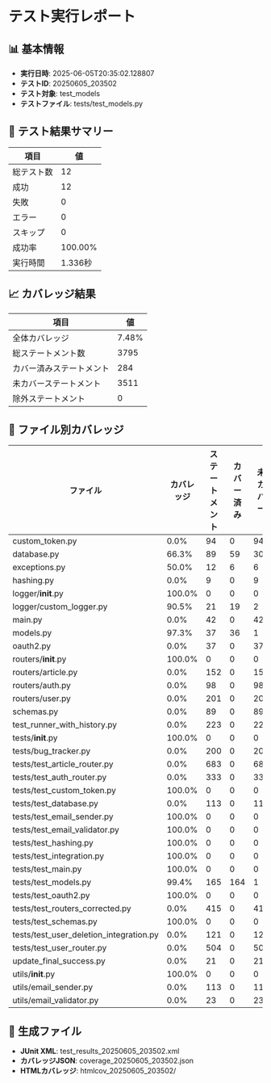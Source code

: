 # テスト実行レポート

## 📊 基本情報
- **実行日時**: 2025-06-05T20:35:02.128807
- **テストID**: 20250605_203502
- **テスト対象**: test_models
- **テストファイル**: tests/test_models.py

## 🧪 テスト結果サマリー

| 項目 | 値 |
|------|-----|
| 総テスト数 | 12 |
| 成功 | 12 |
| 失敗 | 0 |
| エラー | 0 |
| スキップ | 0 |
| 成功率 | 100.00% |
| 実行時間 | 1.336秒 |

## 📈 カバレッジ結果

| 項目 | 値 |
|------|-----|
| 全体カバレッジ | 7.48% |
| 総ステートメント数 | 3795 |
| カバー済みステートメント | 284 |
| 未カバーステートメント | 3511 |
| 除外ステートメント | 0 |


## 📁 ファイル別カバレッジ

| ファイル | カバレッジ | ステートメント | カバー済み | 未カバー |
|----------|------------|----------------|-----------|----------|
| custom_token.py | 0.0% | 94 | 0 | 94 |
| database.py | 66.3% | 89 | 59 | 30 |
| exceptions.py | 50.0% | 12 | 6 | 6 |
| hashing.py | 0.0% | 9 | 0 | 9 |
| logger/__init__.py | 100.0% | 0 | 0 | 0 |
| logger/custom_logger.py | 90.5% | 21 | 19 | 2 |
| main.py | 0.0% | 42 | 0 | 42 |
| models.py | 97.3% | 37 | 36 | 1 |
| oauth2.py | 0.0% | 37 | 0 | 37 |
| routers/__init__.py | 100.0% | 0 | 0 | 0 |
| routers/article.py | 0.0% | 152 | 0 | 152 |
| routers/auth.py | 0.0% | 98 | 0 | 98 |
| routers/user.py | 0.0% | 201 | 0 | 201 |
| schemas.py | 0.0% | 89 | 0 | 89 |
| test_runner_with_history.py | 0.0% | 223 | 0 | 223 |
| tests/__init__.py | 100.0% | 0 | 0 | 0 |
| tests/bug_tracker.py | 0.0% | 200 | 0 | 200 |
| tests/test_article_router.py | 0.0% | 683 | 0 | 683 |
| tests/test_auth_router.py | 0.0% | 333 | 0 | 333 |
| tests/test_custom_token.py | 100.0% | 0 | 0 | 0 |
| tests/test_database.py | 0.0% | 113 | 0 | 113 |
| tests/test_email_sender.py | 100.0% | 0 | 0 | 0 |
| tests/test_email_validator.py | 100.0% | 0 | 0 | 0 |
| tests/test_hashing.py | 100.0% | 0 | 0 | 0 |
| tests/test_integration.py | 100.0% | 0 | 0 | 0 |
| tests/test_main.py | 100.0% | 0 | 0 | 0 |
| tests/test_models.py | 99.4% | 165 | 164 | 1 |
| tests/test_oauth2.py | 100.0% | 0 | 0 | 0 |
| tests/test_routers_corrected.py | 0.0% | 415 | 0 | 415 |
| tests/test_schemas.py | 100.0% | 0 | 0 | 0 |
| tests/test_user_deletion_integration.py | 0.0% | 121 | 0 | 121 |
| tests/test_user_router.py | 0.0% | 504 | 0 | 504 |
| update_final_success.py | 0.0% | 21 | 0 | 21 |
| utils/__init__.py | 100.0% | 0 | 0 | 0 |
| utils/email_sender.py | 0.0% | 113 | 0 | 113 |
| utils/email_validator.py | 0.0% | 23 | 0 | 23 |

## 📎 生成ファイル
- **JUnit XML**: test_results_20250605_203502.xml
- **カバレッジJSON**: coverage_20250605_203502.json
- **HTMLカバレッジ**: htmlcov_20250605_203502/

